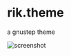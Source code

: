 rik.theme
=========

a gnustep theme

![screenshot](https://dl.dropboxusercontent.com/u/3470013/theme/rik.theme.png)
